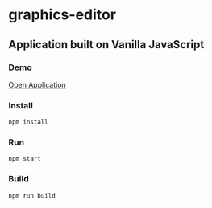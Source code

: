 # graphics-editor

## Application built on Vanilla JavaScript

### Demo

[Open Application](https://Rumi-W.github.io/graphics-editor/)

### Install

    npm install

### Run

    npm start

### Build

    npm run build

